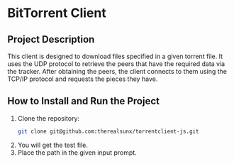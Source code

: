 # BitTorrent Client

## Project Description

This client is designed to download files specified in a given torrent file. It uses the UDP protocol to retrieve the peers that have the required data via the tracker. After obtaining the peers, the client connects to them using the TCP/IP protocol and requests the pieces they have.

## How to Install and Run the Project

1. Clone the repository:
    ```bash
    git clone git@github.com:therealsunx/torrentclient-js.git
    ```
2. You will get the test file.
3. Place the path in the given input prompt.
